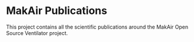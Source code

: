 # MakAir Publications

This project contains all the scientific publications around the MakAir Open Source Ventilator project.
